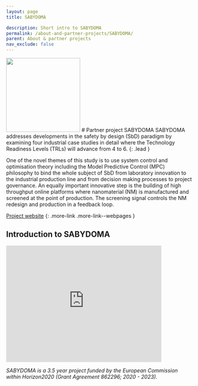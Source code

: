 ```yaml
---
layout: page
title: SABYDOMA

description: Short intro to SABYDOMA
permalink: /about-and-partner-projects/SABYDOMA/
parent: About & partner projects
nav_exclude: false
---
```

<img src="{{ site.baseurl }}/images/logos/Sabydoma.png" width="200" class="image--right" />
#  Partner project SABYDOMA
SABYDOMA addresses developments in the safety by design (SbD) paradigm by examining four industrial case studies in detail where the Technology Readiness Levels (TRLs) will advance from 4 to 6. 
{: .lead }

One of the novel themes of this study is to use system control and optimisation theory including the Model Predictive Control (MPC) philosophy to bind the whole subject of SbD from laboratory innovation to the industrial production line and from decision making processes to project governance. An equally important innovative step is the building of high throughput online platforms where nanomaterial (NM) is manufactured and screened at the point of production. The screening signal controls the NM redesign and production in a feedback loop.

[Project website](https://www.sabydoma.eu/)
{: .more-link .more-link--webpages }


## Introduction to SABYDOMA
<iframe width="420" height="315" src="https://www.youtube.com/embed/utNWix23VyA" frameborder="0" allowfullscreen="allowfullscreen">&nbsp;</iframe>


_SABYDOMA is a 3.5 year project funded by the European Commission within Horizon2020 (Grant Agreement 862296; 2020 - 2023)._
